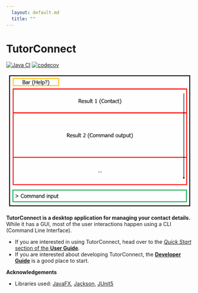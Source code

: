 ```yaml
---
  layout: default.md
  title: ""
---
```


# TutorConnect

[![Java CI](https://github.com/AY2425S2-CS2103-F08-4/tp/actions/workflows/gradle.yml/badge.svg)](https://github.com/AY2425S2-CS2103-F08-4/tp/actions/workflows/gradle.yml)
[![codecov](https://codecov.io/gh/AY2425S2-CS2103-F08-4/tp/graph/badge.svg?token=2KZ8B3FL4R)](https://codecov.io/gh/AY2425S2-CS2103-F08-4/tp)

![Ui](images/Ui.png)

**TutorConnect is a desktop application for managing your contact details.** While it has a GUI, most of the user interactions happen using a CLI (Command Line Interface).

* If you are interested in using TutorConnect, head over to the [_Quick Start_ section of the **User Guide**](UserGuide.html#quick-start).
* If you are interested about developing TutorConnect, the [**Developer Guide**](DeveloperGuide.html) is a good place to start.


**Acknowledgements**

* Libraries used: [JavaFX](https://openjfx.io/), [Jackson](https://github.com/FasterXML/jackson), [JUnit5](https://github.com/junit-team/junit5)
